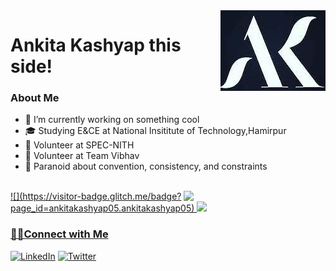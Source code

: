 <img src="ak.jpg" align="right" />
<h1> Ankita Kashyap this side!</h1>

<h3> About Me </h3>

- 🔭 I’m currently working on something cool                
- 🎓 Studying E&CE at National Insititute of Technology,Hamirpur
- 💼 Volunteer at SPEC-NITH
- 💼 Volunteer at Team Vibhav
- 🔭 Paranoid about convention, consistency, and constraints
 <br/>
 <a href="https://github.com/ankitakashyap05?tab=repositories">
  <img align="right" src="https://github-readme-stats.vercel.app/api?username=ankitakashyap05&show_icons=true&title_color=ffcccc&icon_color=ffcccc&text_color=ffffff&bg_color=0d111a" width="45%" />
 ![](https://visitor-badge.glitch.me/badge?page_id=ankitakashyap05.ankitakashyap05)

</td><td><img src="http://github-readme-streak-stats.herokuapp.com?user=ankitakashyap05&title_color=ffcccc&icon_color=ffcccc&text_color=ffffff&bg_color=0d111a" width="45%"/></td></tr></table>

 
 
<h3>🤝🏻Connect with Me </h3>
<p>
<a rel="noreferrer"href="https://www.linkedin.com/in/ankita-kashyap-ba9406174/" target="_blank" ><img alt="LinkedIn" src="https://img.shields.io/badge/linkedin%20-%230077B5.svg?&style=for-the-badge&logo=linkedin&logoColor=white"/></a>
<a href="https://twitter.com/home?lang=en-in"><img alt="Twitter" src="https://img.shields.io/badge/Twitter-D14836?style=for-the-badge&logo=twitter&logoColor=white" /></a>
</p>
<br>

